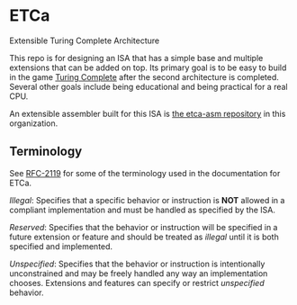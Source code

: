 # ETCa
Extensible Turing Complete Architecture

This repo is for designing an ISA that has a simple base and multiple extensions that can be added on top. Its primary goal is to be easy to build in the game
[Turing Complete](https://turingcomplete.game) after the second architecture is completed. Several other goals include being educational and being practical for a real CPU.

An extensible assembler built for this ISA is [the etca-asm repository](https://github.com/ETC-A/etca-asm) in this organization.

## Terminology

See [RFC-2119](https://www.ietf.org/rfc/rfc2119.txt) for some of the terminology used in the documentation for ETCa.

_Illegal_: Specifies that a specific behavior or instruction is **NOT** allowed in a compliant implementation and must be handled as specified by the ISA.

_Reserved_: Specifies that the behavior or instruction will be specified in a future extension or feature and should be treated as _illegal_ until it is both specified and implemented.

_Unspecified_: Specifies that the behavior or instruction is intentionally unconstrained and may be freely handled any way an implementation chooses. Extensions and features can specify
or restrict _unspecified_ behavior.
